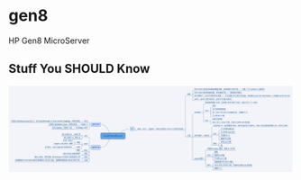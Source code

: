 # gen8
HP Gen8 MicroServer

## Stuff You SHOULD Know

![](https://raw.githubusercontent.com/houselabs/gen8/master/stuff_you_should_know/stuff.png)
